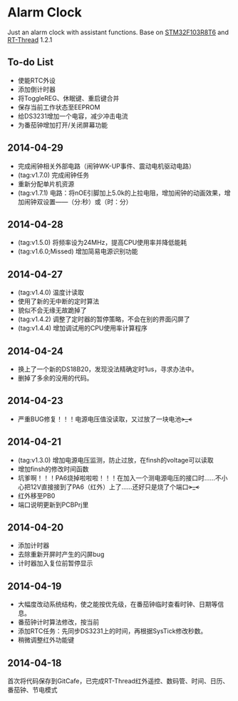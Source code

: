 # Alarm Clock #
Just an alarm clock with assistant functions.
Base on [STM32F103R8T6](http://www.st.com/web/catalog/mmc/FM141/SC1169/SS1031/LN1565) and [RT-Thread](http://www.rt-thread.org/) 1.2.1

## To-do List ##
- 使能RTC外设
- 添加倒计时器
- 将ToggleREG、休眠键、重启键合并
- 保存当前工作状态至EEPROM
- 给DS3231增加一个电容，减少冲击电流
- 为番茄钟增加打开/关闭屏幕功能

## 2014-04-29 ##
- 完成闹钟相关外部电路（闹钟WK-UP事件、震动电机驱动电路）
- (tag:v1.7.0) 完成闹钟任务 
- 重新分配单片机资源
- (tag:v1.7.1) 电路：将nOE引脚加上5.0k的上拉电阻，增加闹钟的动画效果，增加闹钟双设置——（分:秒）或（时：分）

## 2014-04-28 ##
- (tag:v1.5.0) 将频率设为24MHz，提高CPU使用率并降低能耗 
- (tag:v1.6.0;Missed) 增加简易电源识别功能 

## 2014-04-27 ##
- (tag:v1.4.0) 温度计读取
- 使用了新的无中断的定时算法
- 貌似不会无缘无故跪掉了
- (tag:v1.4.2) 调整了定时器的暂停策略，不会在别的界面闪屏了
- (tag:v1.4.4) 增加调试用的CPU使用率计算程序

## 2014-04-24 ##
- 换上了一个新的DS18B20，发现没法精确定时1us，寻求办法中。
- 删掉了多余的没用的代码。

## 2014-04-23 ##
- 严重BUG修复！！！电源电压值没读取，又过放了一块电池~~>_<~~

## 2014-04-21 ##
- (tag:v1.3.0) 增加电源电压监测，防止过放，在finsh的voltage可以读取
- 增加finsh的修改时间函数
- 坑爹啊！！！PA6烧掉啦啦啦！！！在加入一个测电源电压的接口时……不小心把12V直接接到了PA6（红外）上了……还好只是烧了个端口~~~~>_<~~~~
- 红外移至PB0
- 端口说明更新到PCBPrj里

## 2014-04-20 ##
- 添加计时器
- 去除重新开屏时产生的闪屏bug
- 计时器加入复位前暂停显示

## 2014-04-19 ##
- 大幅度改动系统结构，使之能按优先级，在番茄钟临时查看时钟、日期等信息。
- 番茄钟计时算法修改，按当前
- 添加RTC任务：先同步DS3231上的时间，再根据SysTick修改秒数。
- 稍微调整红外功能键

## 2014-04-18 ##
首次将代码保存到GitCafe，已完成RT-Thread红外遥控、数码管、时间、日历、番茄钟、节电模式
